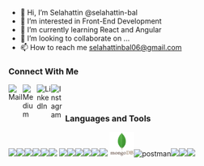 - 👋 Hi, I’m Selahattin @selahattin-bal
- 👀 I’m interested in Front-End Development
- 🌱 I’m currently learning React and Angular
- 💞️ I’m looking to collaborate on ...
- 📫 How to reach me selahattinbal06@gmail.com

### Connect With Me
[<img align="left" alt="Mail" width="28px" src="https://www.hiclipart.com/free-transparent-background-png-clipart-odvgu" />][email]
[<img align="left" alt="Medium" width="28px" src="http://logok.org/wp-content/uploads/2020/10/Medium-logo-2020-640x480.png" />][medium]
[<img align="left" alt="LinkedIn" width="28px" src="https://cdn-icons-png.flaticon.com/512/174/174857.png" />][linkedin]
[<img align="left" alt="Instagram" width="28px" src="https://upload.wikimedia.org/wikipedia/commons/e/e7/Instagram_logo_2016.svg" />][instagram]
<br />
<br />

### Languages and Tools

<img src="https://img.icons8.com/color/48/000000/c-plus-plus-logo.png"/><img src="https://img.icons8.com/color/48/000000/javascript.png"/><img src="https://img.icons8.com/color/48/000000/dart.png"/><img src="https://img.icons8.com/color/48/000000/flutter.png"/><img src="https://img.icons8.com/color/48/000000/python.png"/><img src="https://img.icons8.com/color/48/000000/html-5.png"/> <img src="https://img.icons8.com/color/48/000000/css3.png"/><img src="https://img.icons8.com/color/48/000000/php.png"/><img src="https://img.icons8.com/color/48/000000/nodejs.png"/><img src="https://img.icons8.com/color/48/000000/firebase.png"/><img src="https://img.icons8.com/color/48/000000/google-cloud.png"/><img src="https://img.icons8.com/fluent/50/000000/mysql-logo.png"/>
<img src="https://raw.githubusercontent.com/devicons/devicon/master/icons/mongodb/mongodb-original-wordmark.svg" alt="mongodb" width="48" height="48"/><img src="https://www.vectorlogo.zone/logos/getpostman/getpostman-icon.svg" alt="postman" width="45" height="45"/><img src="https://img.icons8.com/color/48/000000/figma--v1.png"/><img src="https://img.icons8.com/color/48/000000/visual-studio-code-2019.png"/><img src="https://img.icons8.com/color/48/000000/xcode.png"/>


[linkedin]: https://linkedin.com/in/Akanksha1212
[github]: https://github.com/Akanksha1212
[instagram]: https://www.instagram.com/akankshasingh1212
[medium]: https://medium.com/@coderjedi
[email]: mailto:singhakanksha221b@gmail.com
